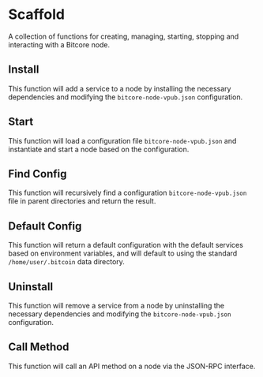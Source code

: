 # Scaffold
A collection of functions for creating, managing, starting, stopping and interacting with a Bitcore node.

## Install
This function will add a service to a node by installing the necessary dependencies and modifying the `bitcore-node-vpub.json` configuration.

## Start
This function will load a configuration file `bitcore-node-vpub.json` and instantiate and start a node based on the configuration.

## Find Config
This function will recursively find a configuration `bitcore-node-vpub.json` file in parent directories and return the result.

## Default Config
This function will return a default configuration with the default services based on environment variables, and will default to using the standard `/home/user/.bitcoin` data directory.

## Uninstall
This function will remove a service from a node by uninstalling the necessary dependencies and modifying the `bitcore-node-vpub.json` configuration.

## Call Method
This function will call an API method on a node via the JSON-RPC interface.
